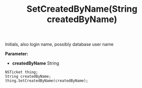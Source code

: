 ﻿---
uid: crmscript_ref_NSTicket_SetCreatedByName
title: SetCreatedByName(String createdByName)
intellisense: NSTicket.SetCreatedByName
keywords: NSTicket, GetCreatedByName
so.topic: reference
---

Initials, also login name, possibly database user name

**Parameter:** 
 - **createdByName** String

```crmscript
NSTicket thing;
String createdByName;
thing.SetCreatedByName(createdByName);
```

